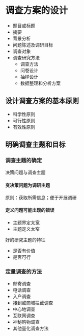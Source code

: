 # 调查方案的设计

- 题目或标题
- 摘要
- 背景分析
- 问题陈述及调研目标
- 调查对象
- 调查研究方法
  - 调查方法
  - 问卷设计
  - 抽样设计
  - 数据整理和分析方案

## 设计调查方案的基本原则

- 科学性原则
- 可行性原则
- 有效性原则

## 明确调查主题和目标

### 调查主题的确定

决策问题与调查主题

#### 变决策问题为调研主题
原则：获取所需信息；便于开展调研

#### 定义问题可能出现的错误

- 主题界定太宽
- 主题定义太窄

好的研究主题的特征
- 是否有价值
- 是否可行

### 定量调查的方法

- 邮寄调查
- 电话调查
- 入户调查
- 接到或商城拦截调查
- 中心地调查
- 互联网调查
- 神秘购物调查
- 其他量化调查方法

